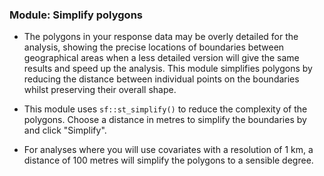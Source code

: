 ### **Module: Simplify polygons**

* The polygons in your response data may be overly detailed for the analysis, showing the precise locations of boundaries between geographical areas when a less detailed version will give the same results and speed up the analysis. This module simplifies polygons by reducing the distance between individual points on the boundaries whilst preserving their overall shape.

* This module uses `sf::st_simplify()` to reduce the complexity of the polygons. Choose a distance in metres to simplify the boundaries by and click "Simplify". 

* For analyses where you will use covariates with a resolution of 1 km, a distance of 100 metres will simplify the polygons to a sensible degree.
